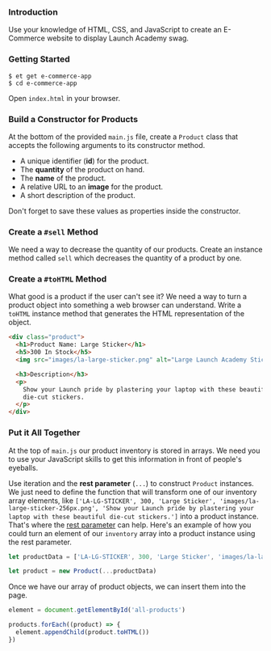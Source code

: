 ### Introduction

Use your knowledge of HTML, CSS, and JavaScript to create an E-Commerce website
to display Launch Academy swag.

### Getting Started

```no-highlight
$ et get e-commerce-app
$ cd e-commerce-app
```

Open `index.html` in your browser.

### Build a Constructor for Products

At the bottom of the provided `main.js` file, create a `Product` class that accepts the
following arguments to its constructor method.

* A unique identifier (**id**) for the product.
* The **quantity** of the product on hand.
* The **name** of the product.
* A relative URL to an **image** for the product.
* A short description of the product.

Don't forget to save these values as properties inside the constructor.

### Create a `#sell` Method

We need a way to decrease the quantity of our products. Create an instance method
called `sell` which decreases the quantity of a product by one.


### Create a `#toHTML` Method

What good is a product if the user can't see it? We need a way to turn a product
object into something a web browser can understand. Write a `toHTML` instance
method that generates the HTML representation of the object.

```html
<div class="product">
  <h1>Product Name: Large Sticker</h1>
  <h5>300 In Stock</h5>
  <img src="images/la-large-sticker.png" alt="Large Launch Academy Sticker" />

  <h3>Description</h3>
  <p>
    Show your Launch pride by plastering your laptop with these beautiful
    die-cut stickers.
  </p>
</div>
```

### Put it All Together

At the top of `main.js` our product inventory is stored in arrays.
We need you to use your JavaScript skills to get this information in front of
people's eyeballs.

Use iteration and the **rest parameter** (`...`) to construct `Product` instances. We just need to define the function that will transform one of our inventory array elements, like `['LA-LG-STICKER', 300, 'Large Sticker', 'images/la-large-sticker-256px.png', 'Show your Launch pride by plastering your laptop with these beautiful die-cut stickers.']` into a product instance. That's where the [rest parameter](https://developer.mozilla.org/en-US/docs/Web/JavaScript/Reference/Functions/rest_parameters) can help. Here's an example of how you could turn an element of our `inventory` array into a product instance using the rest parameter.

```javascript
let productData = ['LA-LG-STICKER', 300, 'Large Sticker', 'images/la-large-sticker.png', 'Show your Launch pride by plastering your laptop with these beautiful die-cut stickers.']

let product = new Product(...productData)
```

Once we have our array of product objects, we can insert them into the page.

```javascript
element = document.getElementById('all-products')

products.forEach((product) => {
  element.appendChild(product.toHTML())
})
```

